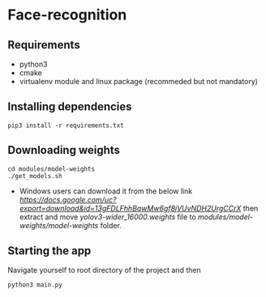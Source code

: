 # Face-recognition

## Requirements

* python3
* cmake
* virtualenv module and linux package (recommeded but not mandatory)

## Installing dependencies

```shell
pip3 install -r requirements.txt 
```
## Downloading weights

```shell
cd modules/model-weights
./get_models.sh
```

* Windows users can download it from the below link
_https://docs.google.com/uc?export=download&id=13gFDLFhhBqwMw6gf8jVUvNDH2UrgCCrX_ then extract and move _yolov3-wider_16000.weights_ file to _modules/model-weights/model-weights_ folder.

## Starting the app

Navigate yourself to root directory of the project and then
```shell
python3 main.py
```
